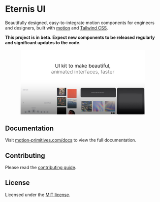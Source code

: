 # Eternis UI  

Beautifully designed, easy-to-integrate motion components for engineers and designers, built with [motion](https://motion.dev/) and [Tailwind CSS](https://tailwindcss.com/).

**This project is in beta. Expect new components to be released regularly and significant updates to the code.**

<p align="center">
<img src="https://raw.githubusercontent.com/ibelick/motion-primitives/main/app/opengraph-image.jpg" alt="hero" width="80%" />
</p>

## Documentation

Visit [motion-primitives.com/docs](http://motion-primitives.com/docs) to view the full documentation.

## Contributing

Please read the [contributing guide](/CONTRIBUTING.md).

## License

Licensed under the [MIT license](/LICENSE.md).
